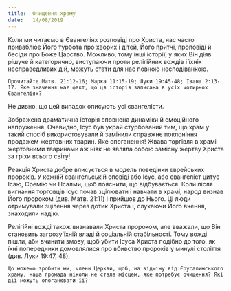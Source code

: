 ```yaml
---
title:  Очищення храму
date:   14/08/2019
---
```


Коли ми читаємо в Євангеліях розповіді про Христа, нас часто приваблює Його турбота про хворих і дітей, Його притчі, проповіді й бесіди про Боже Царство. Можливо, тому інші історії, у яких Він діяв рішуче й категорично, виступаючи проти релігійних вождів і їхніх несправедливих дій, можуть стати для нас повною несподіванкою.

`Прочитайте Матв. 21:12-16; Марка 11:15-19; Луки 19:45-48; Івана 2:13-17. Яке значення має факт, що ця історія записана в усіх чотирьох Євангеліях?`

Не дивно, що цей випадок описують усі євангелісти.

­Зображена драматична історія сповнена динаміки й емоційного напруження. Очевидно, Ісус був украй стурбований тим, що храм у такий спосіб використовували й замінили справжнє поклоніння продажем жертовних тварин. Яке опоганення! Жвава торгівля в храмі жертовними тваринами аж ніяк не являла собою замісну жертву Христа за гріхи всього світу!

Реакція Христа добре вписується в модель поведінки єврейських пророків. У кожній євангельській оповіді або Ісус, або євангеліст цитує Ісаю, Єремію чи Псалми, щоб пояснити, що відбувається. Коли після вигнання торговців Ісус почав зцілювати і навчати в храмі, народ визнав Його пророком (див. Матв. 21:11) і прийшов до Нього. Ці люди отримували зцілення через дотик Христа і, слухаючи Його вчення, знаходили надію.

Релігійні вожді також визнавали Христа пророком, але вважали, що Він становить загрозу їхній владі й соціальній стабільності. Тому вожді пішли, аби вчинити змову, щоб убити Ісуса Христа подібно до того, як їхні попередники домовлялися про вбивство пророків у минулі століття (див. Луки 19:47, 48).

`Що можемо зробити ми, члени Церкви, щоб, на відміну від Єрусалимського храму, наша громада ніколи не стала місцем, яке потребує очищення? Які дії можуть опоганювати її?`

